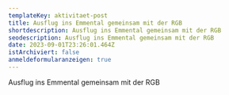 ```yaml
---
templateKey: aktivitaet-post
title: Ausflug ins Emmental gemeinsam mit der RGB
shortdescription: Ausflug ins Emmental gemeinsam mit der RGB
seodescription: Ausflug ins Emmental gemeinsam mit der RGB
date: 2023-09-01T23:26:01.464Z
istArchiviert: false
anmeldeformularanzeigen: true
---
```

Ausflug ins Emmental gemeinsam mit der RGB